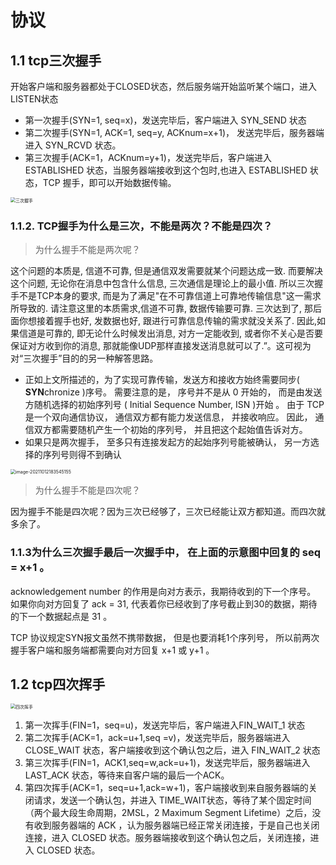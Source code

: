 # 协议



## 1.1 tcp三次握手

开始客户端和服务器都处于CLOSED状态，然后服务端开始监听某个端口，进入LISTEN状态

- 第一次握手(SYN=1, seq=x)，发送完毕后，客户端进入 SYN_SEND 状态
- 第二次握手(SYN=1, ACK=1, seq=y, ACKnum=x+1)， 发送完毕后，服务器端进入 SYN_RCVD 状态。
- 第三次握手(ACK=1，ACKnum=y+1)，发送完毕后，客户端进入 ESTABLISHED 状态，当服务器端接收到这个包时,也进入 ESTABLISHED 状态，TCP 握手，即可以开始数据传输。

<img src="https://gitee.com/lzw657434763/pictures/raw/master/Blog/20211012182044.png" alt="三次握手" style="zoom:50%;" />

### 1.1.2. TCP握手为什么是三次，不能是两次？不能是四次？

> 为什么握手不能是两次呢？

这个问题的本质是, 信道不可靠, 但是通信双发需要就某个问题达成一致. 而要解决这个问题,  无论你在消息中包含什么信息, 三次通信是理论上的最小值. 所以三次握手不是TCP本身的要求, 而是为了满足"在不可靠信道上可靠地传输信息"这一需求所导致的. 请注意这里的本质需求,信道不可靠, 数据传输要可靠. 三次达到了, 那后面你想接着握手也好, 发数据也好, 跟进行可靠信息传输的需求就没关系了. 因此,如果信道是可靠的, 即无论什么时候发出消息, 对方一定能收到, 或者你不关心是否要保证对方收到你的消息, 那就能像UDP那样直接发送消息就可以了.”。这可视为对“三次握手”目的的另一种解答思路。



- 正如上文所描述的，为了实现可靠传输，发送方和接收方始终需要同步( **SYN**chronize )序号。 需要注意的是， 序号并不是从 0 开始的， 而是由发送方随机选择的初始序列号 ( Initial Sequence Number, ISN )开始 。 由于 TCP 是一个双向通信协议， 通信双方都有能力发送信息， 并接收响应。 因此， 通信双方都需要随机产生一个初始的序列号， 并且把这个起始值告诉对方。
- 如果只是两次握手， 至多只有连接发起方的起始序列号能被确认， 另一方选择的序列号则得不到确认

<img src="https://gitee.com/lzw657434763/pictures/raw/master/Blog/20211012183545.png" alt="image-20211012183545155" style="zoom:50%;" />



> 为什么握手不能是四次呢？

因为握手不能是四次呢？因为三次已经够了，三次已经能让双方都知道。而四次就多余了。





### 1.1.3为什么三次握手最后一次握手中， 在上面的示意图中回复的 seq = x+1 。

acknowledgement number 的作用是向对方表示，我期待收到的下一个序号。 如果你向对方回复了 ack = 31, 代表着你已经收到了序号截止到30的数据，期待的下一个数据起点是 31 。

TCP 协议规定SYN报文虽然不携带数据， 但是也要消耗1个序列号， 所以前两次握手客户端和服务端都需要向对方回复 x+1 或 y+1 。



## 1.2 tcp四次挥手

<img src="http://interview.wzcu.com/static/tcp3_img.png" alt="四次挥手" style="zoom:50%;" />

1. 第一次挥手(FIN=1，seq=u)，发送完毕后，客户端进入FIN_WAIT_1 状态
2. 第二次挥手(ACK=1，ack=u+1,seq =v)，发送完毕后，服务器端进入CLOSE_WAIT 状态，客户端接收到这个确认包之后，进入 FIN_WAIT_2 状态
3. 第三次挥手(FIN=1，ACK1,seq=w,ack=u+1)，发送完毕后，服务器端进入LAST_ACK 状态，等待来自客户端的最后一个ACK。
4. 第四次挥手(ACK=1，seq=u+1,ack=w+1)，客户端接收到来自服务器端的关闭请求，发送一个确认包，并进入 TIME_WAIT状态，等待了某个固定时间（两个最大段生命周期，2MSL，2 Maximum Segment Lifetime）之后，没有收到服务器端的 ACK ，认为服务器端已经正常关闭连接，于是自己也关闭连接，进入 CLOSED 状态。服务器端接收到这个确认包之后，关闭连接，进入 CLOSED 状态。